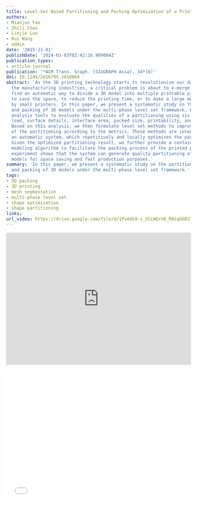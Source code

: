 ```yaml
---
title: Level-Set-Based Partitioning and Packing Optimization of a Printable Model
authors:
- Miaojun Yao
- Zhili Chen
- Linjie Luo
- Rui Wang
- admin
date: '2015-11-01'
publishDate: '2024-03-03T02:42:26.909004Z'
publication_types:
- article-journal
publication: '*ACM Trans. Graph. (SIGGRAPH Asia), 34*(6)'
doi: 10.1145/2816795.2818064
abstract: 'As the 3D printing technology starts to revolutionize our daily life and
  the manufacturing industries, a critical problem is about to e-merge: how can we
  find an automatic way to divide a 3D model into multiple printable pieces, so as
  to save the space, to reduce the printing time, or to make a large model printable
  by small printers. In this paper, we present a systematic study on the partitioning
  and packing of 3D models under the multi-phase level set framework. We first construct
  analysis tools to evaluate the qualities of a partitioning using six metrics: stress
  load, surface details, interface area, packed size, printability, and assembling.
  Based on this analysis, we then formulate level set methods to improve the qualities
  of the partitioning according to the metrics. These methods are integrated into
  an automatic system, which repetitively and locally optimizes the partitioning.
  Given the optimized partitioning result, we further provide a container structure
  modeling algorithm to facilitate the packing process of the printed pieces. Our
  experiment shows that the system can generate quality partitioning of various 3D
  models for space saving and fast production purposes.'
summary: 'In this paper, we present a systematic study on the partitioning
  and packing of 3D models under the multi-phase level set framework.'
tags:
- 3D packing
- 3D printing
- mesh segmentation
- multi-phase level set
- shape optimization
- shape partitioning
links:
url_video: https://drive.google.com/file/d/1PvXd59-s_UlLWQrnO_R0iqOG03lqNB2J/view
---
```


<p align="center">
<iframe width="100%" height="360" src="https://www.youtube.com/embed/4hNCcBQEV6Y?si=a6cclSSxmOuiiW0z" title="YouTube video player" frameborder="0" allow="accelerometer; autoplay; clipboard-write; encrypted-media; gyroscope; picture-in-picture; web-share" allowfullscreen></iframe>
</p>
<p align="center">
<iframe width="100%" height="360" src="//player.bilibili.com/player.html?aid=212836743&bvid=BV1Sa41147wr&cid=563664237&p=1" scrolling="no" border="0" frameborder="no" framespacing="0" allowfullscreen="true"> </iframe>
</p>
